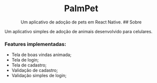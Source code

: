 <h1 align="center">PalmPet</h1>
<p align="center">Um aplicativo de adoção de pets em React Native.</h1>
## Sobre

Um aplicativo simples de adoção de animais desenvolvido para celulares.

### Features implementadas:

- Tela de boas vindas animada;
- Tela de login;
- Tela de cadastro;
- Validação de cadastro;
- Validação simples de login;